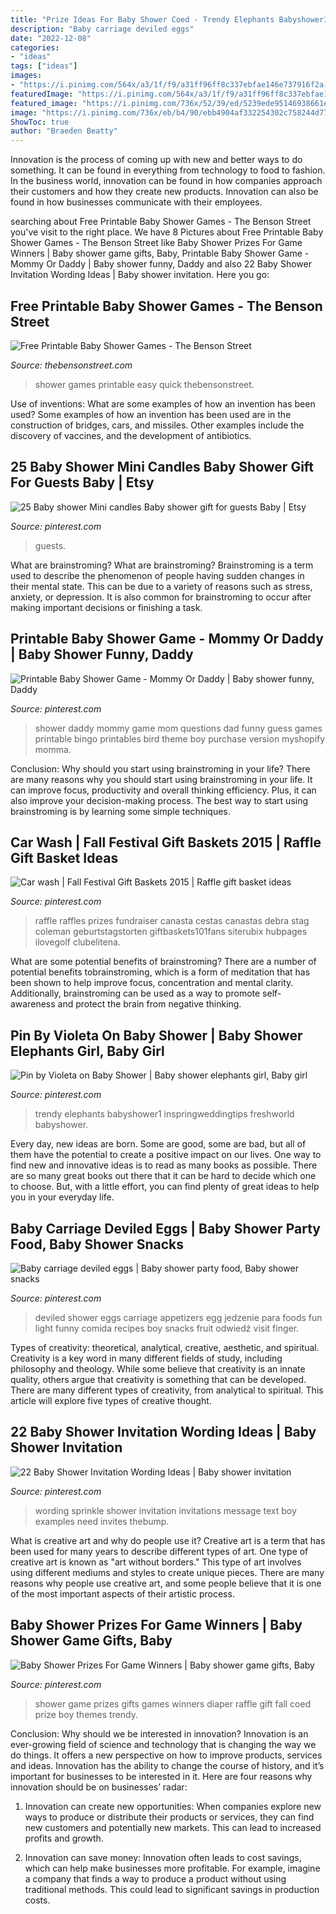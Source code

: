 ```yaml
---
title: "Prize Ideas For Baby Shower Coed - Trendy Elephants Babyshower1 Inspringweddingtips Freshworld Babyshower"
description: "Baby carriage deviled eggs"
date: "2022-12-08"
categories:
- "ideas"
tags: ["ideas"]
images:
- "https://i.pinimg.com/564x/a3/1f/f9/a31ff96ff8c337ebfae146e737916f2a--diy-raffle-prizes-stag-and-doe-prizes-raffle-baskets.jpg"
featuredImage: "https://i.pinimg.com/564x/a3/1f/f9/a31ff96ff8c337ebfae146e737916f2a--diy-raffle-prizes-stag-and-doe-prizes-raffle-baskets.jpg"
featured_image: "https://i.pinimg.com/736x/52/39/ed/5239ede95146938661e76f7a44b1389a.jpg"
image: "https://i.pinimg.com/736x/eb/b4/90/ebb4904af332254302c758244d7787fc.jpg"
ShowToc: true
author: "Braeden Beatty"
---
```



Innovation is the process of coming up with new and better ways to do something. It can be found in everything from technology to food to fashion. In the business world, innovation can be found in how companies approach their customers and how they create new products. Innovation can also be found in how businesses communicate with their employees.

	

		
searching about Free Printable Baby Shower Games - The Benson Street you've visit to the right place. We have 8 Pictures about Free Printable Baby Shower Games - The Benson Street like Baby Shower Prizes For Game Winners | Baby shower game gifts, Baby, Printable Baby Shower Game - Mommy Or Daddy | Baby shower funny, Daddy and also 22 Baby Shower Invitation Wording Ideas | Baby shower invitation. Here you go:
		
    
## Free Printable Baby Shower Games - The Benson Street

<img loading=lazy src="https://i1.wp.com/www.thebensonstreet.com/wp-content/uploads/2017/11/Perfect-Baby-Shower-Games.-Quick-and-easy-FREE-printable-baby-shower-games-at-thebensonstreet.com_.jpg" onerror="this.onerror=null;this.src='https://tse1.mm.bing.net/th?id=OIP.9HSFf3STZgYgXv4lC0vkSgHaPj&amp;pid=15.1';" alt="Free Printable Baby Shower Games - The Benson Street">

_Source: thebensonstreet.com_

>shower games printable easy quick thebensonstreet. 

	

Use of inventions: What are some examples of how an invention has been used?
Some examples of how an invention has been used are in the construction of bridges, cars, and missiles. Other examples include the discovery of vaccines, and the development of antibiotics.

    
## 25 Baby Shower Mini Candles Baby Shower Gift For Guests Baby | Etsy

<img loading=lazy src="https://i.pinimg.com/originals/9f/f3/71/9ff371a73fcc94617a6647c222f99d09.jpg" onerror="this.onerror=null;this.src='https://tse3.mm.bing.net/th?id=OIP.hwnORhPYRvr8vFGIiq380AHaHa&amp;pid=15.1';" alt="25 Baby shower Mini candles Baby shower gift for guests Baby | Etsy">

_Source: pinterest.com_

>guests. 

	

What are brainstroming?
What are brainstroming? Brainstroming is a term used to describe the phenomenon of people having sudden changes in their mental state. This can be due to a variety of reasons such as stress, anxiety, or depression. It is also common for brainstroming to occur after making important decisions or finishing a task.

    
## Printable Baby Shower Game - Mommy Or Daddy | Baby Shower Funny, Daddy

<img loading=lazy src="https://i.pinimg.com/736x/eb/b4/90/ebb4904af332254302c758244d7787fc.jpg" onerror="this.onerror=null;this.src='https://tse2.mm.bing.net/th?id=OIP.1VzSiaEFqIrmkRtUkfiyygHaJl&amp;pid=15.1';" alt="Printable Baby Shower Game - Mommy Or Daddy | Baby shower funny, Daddy">

_Source: pinterest.com_

>shower daddy mommy game mom questions dad funny guess games printable bingo printables bird theme boy purchase version myshopify momma. 

	

Conclusion: Why should you start using brainstroming in your life?
There are many reasons why you should start using brainstroming in your life. It can improve focus, productivity and overall thinking efficiency. Plus, it can also improve your decision-making process. The best way to start using brainstroming is by learning some simple techniques.

    
## Car Wash | Fall Festival Gift Baskets 2015 | Raffle Gift Basket Ideas

<img loading=lazy src="https://i.pinimg.com/564x/a3/1f/f9/a31ff96ff8c337ebfae146e737916f2a--diy-raffle-prizes-stag-and-doe-prizes-raffle-baskets.jpg" onerror="this.onerror=null;this.src='https://tse2.mm.bing.net/th?id=OIP.adekhcx-edEk5HDbbdV8aAHaJ6&amp;pid=15.1';" alt="Car wash | Fall Festival Gift Baskets 2015 | Raffle gift basket ideas">

_Source: pinterest.com_

>raffle raffles prizes fundraiser canasta cestas canastas debra stag coleman geburtstagstorten giftbaskets101fans siterubix hubpages ilovegolf clubelitena. 

	

What are some potential benefits of brainstroming?
There are a number of potential benefits tobrainstroming, which is a form of meditation that has been shown to help improve focus, concentration and mental clarity. Additionally, brainstroming can be used as a way to promote self-awareness and protect the brain from negative thinking.

    
## Pin By Violeta On Baby Shower | Baby Shower Elephants Girl, Baby Girl

<img loading=lazy src="https://i.pinimg.com/736x/52/39/ed/5239ede95146938661e76f7a44b1389a.jpg" onerror="this.onerror=null;this.src='https://tse2.mm.bing.net/th?id=OIP.hzSrEg28zbjNziCoQd3MqgHaJ3&amp;pid=15.1';" alt="Pin by Violeta on Baby Shower | Baby shower elephants girl, Baby girl">

_Source: pinterest.com_

>trendy elephants babyshower1 inspringweddingtips freshworld babyshower. 

	

Every day, new ideas are born. Some are good, some are bad, but all of them have the potential to create a positive impact on our lives. One way to find new and innovative ideas is to read as many books as possible. There are so many great books out there that it can be hard to decide which one to choose. But, with a little effort, you can find plenty of great ideas to help you in your everyday life.

    
## Baby Carriage Deviled Eggs | Baby Shower Party Food, Baby Shower Snacks

<img loading=lazy src="https://i.pinimg.com/736x/f3/cc/a7/f3cca7a545742516d33de973b4e22032--fun-baby-baby-baby.jpg" onerror="this.onerror=null;this.src='https://tse1.mm.bing.net/th?id=OIP.rBqfZmET0yVtt1IS8QzpEAHaJ3&amp;pid=15.1';" alt="Baby carriage deviled eggs | Baby shower party food, Baby shower snacks">

_Source: pinterest.com_

>deviled shower eggs carriage appetizers egg jedzenie para foods fun light funny comida recipes boy snacks fruit odwiedź visit finger. 

	

Types of creativity: theoretical, analytical, creative, aesthetic, and spiritual.
Creativity is a key word in many different fields of study, including philosophy and theology. While some believe that creativity is an innate quality, others argue that creativity is something that can be developed. There are many different types of creativity, from analytical to spiritual. This article will explore five types of creative thought.

    
## 22 Baby Shower Invitation Wording Ideas | Baby Shower Invitation

<img loading=lazy src="https://i.pinimg.com/736x/b8/93/ba/b893ba43f2b0f0fdcc571c12d01420c7.jpg" onerror="this.onerror=null;this.src='https://tse2.mm.bing.net/th?id=OIP.bfpObxi0CCPiCyJLtwlcVAHaKq&amp;pid=15.1';" alt="22 Baby Shower Invitation Wording Ideas | Baby shower invitation">

_Source: pinterest.com_

>wording sprinkle shower invitation invitations message text boy examples need invites thebump. 

	

What is creative art and why do people use it?
Creative art is a term that has been used for many years to describe different types of art. One type of creative art is known as "art without borders." This type of art involves using different mediums and styles to create unique pieces. There are many reasons why people use creative art, and some people believe that it is one of the most important aspects of their artistic process.

    
## Baby Shower Prizes For Game Winners | Baby Shower Game Gifts, Baby

<img loading=lazy src="https://i.pinimg.com/736x/0e/72/fd/0e72fdc2a857647c67a87a0dc541032d--baby-shower-game-prizes-gifts-for-baby-shower.jpg" onerror="this.onerror=null;this.src='https://tse1.mm.bing.net/th?id=OIP.JiwToo2_FTqI5vqFP9IQxgHaFj&amp;pid=15.1';" alt="Baby Shower Prizes For Game Winners | Baby shower game gifts, Baby">

_Source: pinterest.com_

>shower game prizes gifts games winners diaper raffle gift fall coed prize boy themes trendy. 

	

Conclusion: Why should we be interested in innovation?
Innovation is an ever-growing field of science and technology that is changing the way we do things. It offers a new perspective on how to improve products, services and ideas. Innovation has the ability to change the course of history, and it’s important for businesses to be interested in it. Here are four reasons why innovation should be on businesses’ radar:
1) Innovation can create new opportunities: When companies explore new ways to produce or distribute their products or services, they can find new customers and potentially new markets. This can lead to increased profits and growth.

2) Innovation can save money: Innovation often leads to cost savings, which can help make businesses more profitable. For example, imagine a company that finds a way to produce a product without using traditional methods. This could lead to significant savings in production costs.

